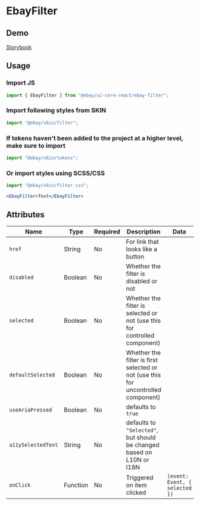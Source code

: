 # EbayFilter

## Demo

[Storybook](https://opensource.ebay.com/ebayui-core-react/main/?path=/story/building-blocks-ebay-filter--default)

## Usage

### Import JS

```jsx harmony
import { EbayFilter } from "@ebay/ui-core-react/ebay-filter";
```

### Import following styles from SKIN

```jsx harmony
import "@ebay/skin/filter";
```

### If tokens haven't been added to the project at a higher level, make sure to import

```jsx harmony
import "@ebay/skin/tokens";
```

### Or import styles using SCSS/CSS

```jsx harmony
import "@ebay/skin/filter.css";
```

```jsx harmony
<EbayFilter>Text</EbayFilter>
```

## Attributes

| Name               | Type     | Required | Description                                                                       | Data                           |
| ------------------ | -------- | -------- | --------------------------------------------------------------------------------- | ------------------------------ |
| `href`             | String   | No       | For link that looks like a button                                                 |                                |
| `disabled`         | Boolean  | No       | Whether the filter is disabled or not                                             |                                |
| `selected`         | Boolean  | No       | Whether the filter is selected or not (use this for controlled component)         |                                |
| `defaultSelected`  | Boolean  | No       | Whether the filter is first selected or not (use this for uncontrolled component) |                                |
| `useAriaPressed`   | Boolean  | No       | defaults to `true`                                                                |                                |
| `a11ySelectedText` | String   | No       | defaults to `"Selected"`, but should be changed based on L10N or I18N             |                                |
| `onClick`          | Function | No       | Triggered on item clicked                                                         | `(event: Event, { selected })` |
